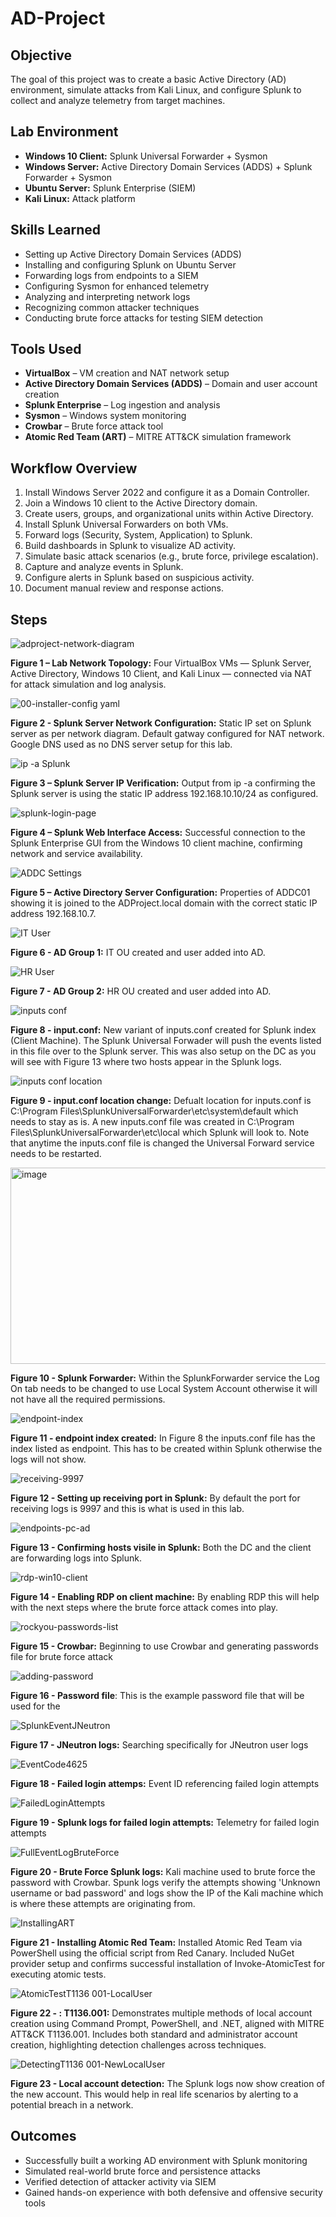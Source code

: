 # AD-Project

## Objective

The goal of this project was to create a basic Active Directory (AD) environment, simulate attacks from Kali Linux, and configure Splunk to collect and analyze telemetry from target machines.

## Lab Environment
- **Windows 10 Client:** Splunk Universal Forwarder + Sysmon
- **Windows Server:** Active Directory Domain Services (ADDS) + Splunk Forwarder + Sysmon
- **Ubuntu Server:** Splunk Enterprise (SIEM)
- **Kali Linux:** Attack platform

## Skills Learned

- Setting up Active Directory Domain Services (ADDS)
- Installing and configuring Splunk on Ubuntu Server
- Forwarding logs from endpoints to a SIEM
- Configuring Sysmon for enhanced telemetry
- Analyzing and interpreting network logs
- Recognizing common attacker techniques
- Conducting brute force attacks for testing SIEM detection

## Tools Used
- **VirtualBox** – VM creation and NAT network setup
- **Active Directory Domain Services (ADDS)** – Domain and user account creation
- **Splunk Enterprise** – Log ingestion and analysis
- **Sysmon** – Windows system monitoring
- **Crowbar** – Brute force attack tool
- **Atomic Red Team (ART)** – MITRE ATT&CK simulation framework

## Workflow Overview
1. Install Windows Server 2022 and configure it as a Domain Controller.
2. Join a Windows 10 client to the Active Directory domain.
3. Create users, groups, and organizational units within Active Directory.
4. Install Splunk Universal Forwarders on both VMs.
5. Forward logs (Security, System, Application) to Splunk.
6. Build dashboards in Splunk to visualize AD activity.
7. Simulate basic attack scenarios (e.g., brute force, privilege escalation).
8. Capture and analyze events in Splunk.
9. Configure alerts in Splunk based on suspicious activity.
10. Document manual review and response actions.

## Steps

![adproject-network-diagram](https://github.com/user-attachments/assets/d47fdf38-669e-4452-ab0c-c6fc44962f0e)

**Figure 1 – Lab Network Topology:** Four VirtualBox VMs — Splunk Server, Active Directory, Windows 10 Client, and Kali Linux — connected via NAT for attack simulation and log analysis.

![00-installer-config yaml](https://github.com/user-attachments/assets/9114d4eb-ec00-475f-a53b-b45f239f2cd1)

**Figure 2 - Splunk Server Network Configuration:** Static IP set on Splunk server as per network diagram. Default gatway configured for NAT network. Google DNS used as no DNS server setup for this lab.

![ip -a Splunk](https://github.com/user-attachments/assets/b885d029-8f0e-4871-8ad3-d0dc5f6ff317)

**Figure 3 – Splunk Server IP Verification:** Output from ip -a confirming the Splunk server is using the static IP address 192.168.10.10/24 as configured.

![splunk-login-page](https://github.com/user-attachments/assets/9e32575c-ccff-4008-aa21-ace79b00d572)

**Figure 4 – Splunk Web Interface Access:** Successful connection to the Splunk Enterprise GUI from the Windows 10 client machine, confirming network and service availability.

![ADDC Settings](https://github.com/user-attachments/assets/62151b93-3197-4502-9e30-9c8b71e49c81)

**Figure 5 – Active Directory Server Configuration:** Properties of ADDC01 showing it is joined to the ADProject.local domain with the correct static IP address 192.168.10.7.

![IT User](https://github.com/user-attachments/assets/eba3b8cd-b971-4558-a000-65e9ec6f6dc7)

**Figure 6 - AD Group 1:** IT OU created and user added into AD.

![HR User](https://github.com/user-attachments/assets/87dbcc38-cbb9-40de-a7ba-24fdc04ee66e)

**Figure 7 - AD Group 2:** HR OU created and user added into AD.

![inputs conf](https://github.com/user-attachments/assets/86a9d416-9373-4cd6-bd50-fdde22dcbc7c)

**Figure 8 - input.conf:** New variant of inputs.conf created for Splunk index (Client Machine). The Splunk Universal Forwader will push the events listed in this file over to the Splunk server. This was also setup on the DC as you will see with Figure 13 where two hosts appear in the Splunk logs.

![inputs conf location](https://github.com/user-attachments/assets/05440b99-c07d-41f2-861c-64f1bc632237)

**Figure 9 - input.conf location change:** Defualt location for inputs.conf is C:\Program Files\SplunkUniversalForwarder\etc\system\default which needs to stay as is. A new inputs.conf file was created in C:\Program Files\SplunkUniversalForwarder\etc\local which Splunk will look to. Note that anytime the inputs.conf file is changed the Universal Forward service needs to be restarted.

<img width="575" height="314" alt="image" src="https://github.com/user-attachments/assets/d44f7807-b992-4ac4-bb5d-f62e2c5d8ba0" />

**Figure 10 - Splunk Forwarder:** Within the SplunkForwarder service the Log On tab needs to be changed to use Local System Account otherwise it will not have all the required permissions.

![endpoint-index](https://github.com/user-attachments/assets/407d2de4-fce4-401d-968d-b621dee412b8)

**Figure 11 - endpoint index created:** In Figure 8 the inputs.conf file has the index listed as endpoint. This has to be created within Splunk otherwise the logs will not show.

![receiving-9997](https://github.com/user-attachments/assets/51bbd9ba-8525-47f8-97cf-df6842d00275)

**Figure 12 - Setting up receiving port in Splunk:** By default the port for receiving logs is 9997 and this is what is used in this lab. 

![endpoints-pc-ad](https://github.com/user-attachments/assets/c37888c2-1a91-4ed0-8525-ed6647dc91d8)

**Figure 13 - Confirming hosts visile in Splunk:** Both the DC and the client are forwarding logs into Splunk.

![rdp-win10-client](https://github.com/user-attachments/assets/b075f969-92e6-4db3-a1f0-a6528bda2280)

**Figure 14 - Enabling RDP on client machine:** By enabling RDP this will help with the next steps where the brute force attack comes into play.

![rockyou-passwords-list](https://github.com/user-attachments/assets/e3ff7c98-3b11-4b1f-9125-7f60ec18c081)

**Figure 15 - Crowbar:** Beginning to use Crowbar and generating passwords file for brute force attack

![adding-password](https://github.com/user-attachments/assets/110429e8-2b22-45c3-8716-1bb141de78be)

**Figure 16 - Password file**: This is the example password file that will be used for the 

![SplunkEventJNeutron](https://github.com/user-attachments/assets/f9597e96-491f-4ded-8cba-c86f5dc38cf9)

**Figure 17 - JNeutron logs:** Searching specifically for JNeutron user logs

![EventCode4625](https://github.com/user-attachments/assets/a8e3661b-7b7a-4024-8a6a-745bdeadf047)

**Figure 18 - Failed login attemps:** Event ID referencing failed login attempts

![FailedLoginAttempts](https://github.com/user-attachments/assets/4e902508-2b82-4f3a-b6a9-c760f76d544e)

**Figure 19 - Splunk logs for failed login attempts:** Telemetry for failed login attempts

![FullEventLogBruteForce](https://github.com/user-attachments/assets/6799dea0-1fa4-4e0a-a882-f4ece2bac066)

**Figure 20 - Brute Force Splunk logs:** Kali machine used to brute force the password with Crowbar. Spunk logs verify the attempts showing 'Unknown username or bad password' and logs show the IP of the Kali machine which is where these attempts are originating from.

![InstallingART](https://github.com/user-attachments/assets/f099f10c-9ebd-4ea7-9524-6f6f3c20f92f)

**Figure 21 - Installing Atomic Red Team:** Installed Atomic Red Team via PowerShell using the official script from Red Canary. Included NuGet provider setup and confirms successful installation of Invoke-AtomicTest for executing atomic tests.

![AtomicTestT1136 001-LocalUser](https://github.com/user-attachments/assets/9505a5c6-e3b3-4255-b4b4-1ffedd728ff1)

**Figure 22 - : T1136.001:** Demonstrates multiple methods of local account creation using Command Prompt, PowerShell, and .NET, aligned with MITRE ATT&CK T1136.001. Includes both standard and administrator account creation, highlighting detection challenges across techniques.

![DetectingT1136 001-NewLocalUser](https://github.com/user-attachments/assets/49fd45ab-7914-4ecc-b1e5-9c2e1fab6d6f)

**Figure 23 - Local account detection:** The Splunk logs now show creation of the new account. This would help in real life scenarios by alerting to a potential breach in a network.

## Outcomes
- Successfully built a working AD environment with Splunk monitoring
- Simulated real-world brute force and persistence attacks
- Verified detection of attacker activity via SIEM
- Gained hands-on experience with both defensive and offensive security tools


